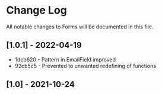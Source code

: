 # Change Log
All notable changes to Forms will be documented in this file.

## [1.0.1] - 2022-04-19

* 1dcb620 - Pattern in EmailField improved
* 92cb5c5 - Prevented to unwanted redefining of functions

## [1.0] - 2021-10-24
